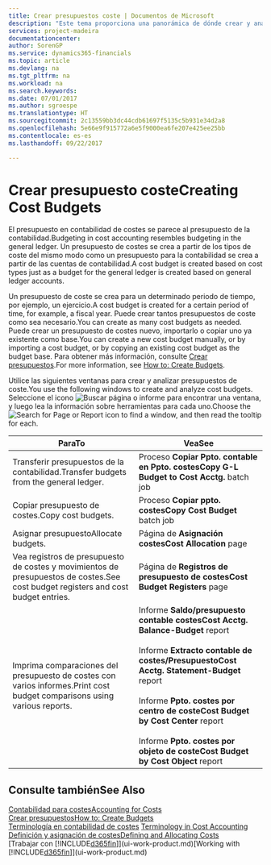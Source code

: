 ```yaml
---
title: Crear presupuestos coste | Documentos de Microsoft
description: "Este tema proporciona una panorámica de dónde crear y analizar presupuestos de costes."
services: project-madeira
documentationcenter: 
author: SorenGP
ms.service: dynamics365-financials
ms.topic: article
ms.devlang: na
ms.tgt_pltfrm: na
ms.workload: na
ms.search.keywords: 
ms.date: 07/01/2017
ms.author: sgroespe
ms.translationtype: HT
ms.sourcegitcommit: 2c13559bb3dc44cdb61697f5135c5b931e34d2a8
ms.openlocfilehash: 5e66e9f915772a6e5f9000ea6fe207e425ee25bb
ms.contentlocale: es-es
ms.lasthandoff: 09/22/2017

---
```

# <a name="creating-cost-budgets"></a><span data-ttu-id="9e8d2-103">Crear presupuesto coste</span><span class="sxs-lookup"><span data-stu-id="9e8d2-103">Creating Cost Budgets</span></span>
<span data-ttu-id="9e8d2-104">El presupuesto en contabilidad de costes se parece al presupuesto de la contabilidad.</span><span class="sxs-lookup"><span data-stu-id="9e8d2-104">Budgeting in cost accounting resembles budgeting in the general ledger.</span></span> <span data-ttu-id="9e8d2-105">Un presupuesto de costes se crea a partir de los tipos de coste del mismo modo como un presupuesto para la contabilidad se crea a partir de las cuentas de contabilidad.</span><span class="sxs-lookup"><span data-stu-id="9e8d2-105">A cost budget is created based on cost types just as a budget for the general ledger is created based on general ledger accounts.</span></span>  

<span data-ttu-id="9e8d2-106">Un presupuesto de coste se crea para un determinado periodo de tiempo, por ejemplo, un ejercicio.</span><span class="sxs-lookup"><span data-stu-id="9e8d2-106">A cost budget is created for a certain period of time, for example, a fiscal year.</span></span> <span data-ttu-id="9e8d2-107">Puede crear tantos presupuestos de coste como sea necesario.</span><span class="sxs-lookup"><span data-stu-id="9e8d2-107">You can create as many cost budgets as needed.</span></span> <span data-ttu-id="9e8d2-108">Puede crear un presupuesto de costes nuevo, importarlo o copiar uno ya existente como base.</span><span class="sxs-lookup"><span data-stu-id="9e8d2-108">You can create a new cost budget manually, or by importing a cost budget, or by copying an existing cost budget as the budget base.</span></span> <span data-ttu-id="9e8d2-109">Para obtener más información, consulte [Crear presupuestos](finance-how-create-budgets.md).</span><span class="sxs-lookup"><span data-stu-id="9e8d2-109">For more information, see [How to: Create Budgets](finance-how-create-budgets.md).</span></span>

<span data-ttu-id="9e8d2-110">Utilice las siguientes ventanas para crear y analizar presupuestos de coste.</span><span class="sxs-lookup"><span data-stu-id="9e8d2-110">You use the following windows to create and analyze cost budgets.</span></span> <span data-ttu-id="9e8d2-111">Seleccione el icono ![Buscar página o informe](media/ui-search/search_small.png "icono Buscar página o informe") para encontrar una ventana, y luego lea la información sobre herramientas para cada uno.</span><span class="sxs-lookup"><span data-stu-id="9e8d2-111">Choose the ![Search for Page or Report](media/ui-search/search_small.png "Search for Page or Report icon") icon to find a window, and then read the tooltip for each.</span></span>

|<span data-ttu-id="9e8d2-112">Para</span><span class="sxs-lookup"><span data-stu-id="9e8d2-112">To</span></span>|<span data-ttu-id="9e8d2-113">Vea</span><span class="sxs-lookup"><span data-stu-id="9e8d2-113">See</span></span>|  
|--------|---------|  
|<span data-ttu-id="9e8d2-114">Transferir presupuestos de la contabilidad.</span><span class="sxs-lookup"><span data-stu-id="9e8d2-114">Transfer budgets from the general ledger.</span></span>|<span data-ttu-id="9e8d2-115">Proceso **Copiar Ppto. contable en Ppto. costes**</span><span class="sxs-lookup"><span data-stu-id="9e8d2-115">**Copy G-L Budget to Cost Acctg.** batch job</span></span>|  
|<span data-ttu-id="9e8d2-116">Copiar presupuesto de costes.</span><span class="sxs-lookup"><span data-stu-id="9e8d2-116">Copy cost budgets.</span></span>|<span data-ttu-id="9e8d2-117">Proceso **Copiar ppto. costes**</span><span class="sxs-lookup"><span data-stu-id="9e8d2-117">**Copy Cost Budget** batch job</span></span>|  
|<span data-ttu-id="9e8d2-118">Asignar presupuesto</span><span class="sxs-lookup"><span data-stu-id="9e8d2-118">Allocate budgets.</span></span>|<span data-ttu-id="9e8d2-119">Página de **Asignación costes**</span><span class="sxs-lookup"><span data-stu-id="9e8d2-119">**Cost Allocation** page</span></span>|  
|<span data-ttu-id="9e8d2-120">Vea registros de presupuesto de costes y movimientos de presupuestos de costes.</span><span class="sxs-lookup"><span data-stu-id="9e8d2-120">See cost budget registers and cost budget entries.</span></span>|<span data-ttu-id="9e8d2-121">Página de **Registros de presupuesto de costes**</span><span class="sxs-lookup"><span data-stu-id="9e8d2-121">**Cost Budget Registers** page</span></span>|  
|<span data-ttu-id="9e8d2-122">Imprima comparaciones del presupuesto de costes con varios informes.</span><span class="sxs-lookup"><span data-stu-id="9e8d2-122">Print cost budget comparisons using various reports.</span></span>|<span data-ttu-id="9e8d2-123">Informe **Saldo/presupuesto contable costes**</span><span class="sxs-lookup"><span data-stu-id="9e8d2-123">**Cost Acctg. Balance-Budget** report</span></span><br /><br /> <span data-ttu-id="9e8d2-124">Informe **Extracto contable de costes/Presupuesto**</span><span class="sxs-lookup"><span data-stu-id="9e8d2-124">**Cost Acctg. Statement-Budget** report</span></span><br /><br /> <span data-ttu-id="9e8d2-125">Informe **Ppto. costes por centro de coste**</span><span class="sxs-lookup"><span data-stu-id="9e8d2-125">**Cost Budget by Cost Center** report</span></span><br /><br /> <span data-ttu-id="9e8d2-126">Informe **Ppto. costes por objeto de coste**</span><span class="sxs-lookup"><span data-stu-id="9e8d2-126">**Cost Budget by Cost Object** report</span></span>|  

## <a name="see-also"></a><span data-ttu-id="9e8d2-127">Consulte también</span><span class="sxs-lookup"><span data-stu-id="9e8d2-127">See Also</span></span>  
[<span data-ttu-id="9e8d2-128">Contabilidad para costes</span><span class="sxs-lookup"><span data-stu-id="9e8d2-128">Accounting for Costs</span></span>](finance-manage-cost-accounting.md)  
[<span data-ttu-id="9e8d2-129">Crear presupuestos</span><span class="sxs-lookup"><span data-stu-id="9e8d2-129">How to: Create Budgets</span></span>](finance-how-create-budgets.md)  
<span data-ttu-id="9e8d2-130">[Terminología en contabilidad de costes](finance-terminology-in-cost-accounting.md) </span><span class="sxs-lookup"><span data-stu-id="9e8d2-130">[Terminology in Cost Accounting](finance-terminology-in-cost-accounting.md) </span></span>  
[<span data-ttu-id="9e8d2-131">Definición y asignación de costes</span><span class="sxs-lookup"><span data-stu-id="9e8d2-131">Defining and Allocating Costs</span></span>](finance-define-and-allocate-costs.md)  
<span data-ttu-id="9e8d2-132">[Trabajar con [!INCLUDE[d365fin](includes/d365fin_md.md)]](ui-work-product.md)</span><span class="sxs-lookup"><span data-stu-id="9e8d2-132">[Working with [!INCLUDE[d365fin](includes/d365fin_md.md)]](ui-work-product.md)</span></span>

